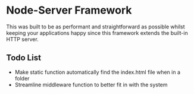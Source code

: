 # Node-Server Framework
This was built to be as performant and straightforward as possible whilst keeping your applications happy since this framework extends the built-in HTTP server.

## Todo List
* Make static function automatically find the index.html file when in a folder
* Streamline middleware function to better fit in with the system
